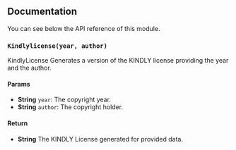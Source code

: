 ## Documentation

You can see below the API reference of this module.

### `Kindlylicense(year, author)`
KindlyLicense
Generates a version of the KINDLY license providing the year and the author.

#### Params

- **String** `year`: The copyright year.
- **String** `author`: The copyright holder.

#### Return
- **String** The KINDLY License generated for provided data.

